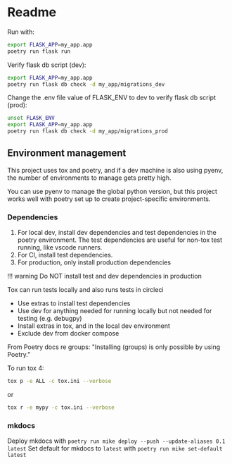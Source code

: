 # Readme

Run with:

```zsh
export FLASK_APP=my_app.app
poetry run flask run
```

Verify flask db script (dev):

```bash
export FLASK_APP=my_app.app
poetry run flask db check -d my_app/migrations_dev
```

Change the .env file value of FLASK_ENV to dev to verify flask db script (prod):

```bash
unset FLASK_ENV
export FLASK_APP=my_app.app
poetry run flask db check -d my_app/migrations_prod
```

## Environment management

This project uses tox and poetry, and if a dev machine is also using pyenv, the number of environments to manage gets pretty high.

You can use pyenv to manage the global python version, but this project works well with poetry set up to create project-specific environments.

### Dependencies

1. For local dev, install dev dependencies and test dependencies in the poetry environment. The test dependencies are useful for non-tox test running, like vscode runners.
2. For CI, install test dependencies.
3. For production, only install production dependencies

<!-- markdownlint-disable MD007 -->
<!-- prettier-ignore -->
!!! warning
    Do NOT install test and dev dependencies in production

<!-- markdownlint-enable MD007 -->

Tox can run tests locally and also runs tests in circleci

- Use extras to install test dependencies
- Use dev for anything needed for running locally but not needed for testing (e.g. debugpy)
- Install extras in tox, and in the local dev environment
- Exclude dev from docker compose

From Poetry docs re groups: "Installing (groups) is only possible by using Poetry."

To run tox 4:

```zsh
tox p -e ALL -c tox.ini --verbose
```

or

```zsh
tox r -e mypy -c tox.ini --verbose
```

### mkdocs

Deploy mkdocs with `poetry run mike deploy --push --update-aliases 0.1 latest`
Set default for mkdocs to `latest` with `poetry run mike set-default latest`